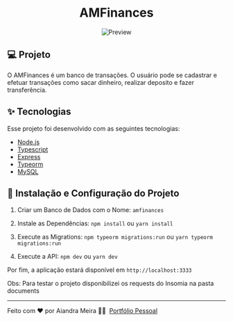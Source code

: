<h1 align="center">AMFinances</h1>

<p align="center">
    <img alt="Preview" src="">
</p>

## 💻 Projeto
O AMFinances é um banco de transações. O usuário pode se cadastrar e efetuar transações como sacar dinheiro, realizar deposito e fazer transferência.

## ✨ Tecnologias

Esse projeto foi desenvolvido com as seguintes tecnologias:

-   [Node.js](https://nodejs.org/en/)
-   [Typescript](https://www.typescriptlang.org/)
-   [Express](https://expressjs.com/pt-br/)
-   [Typeorm](https://typeorm.io/)
-   [MySQL](https://www.mysql.com/)


## 🚀 Instalação e Configuração do Projeto

1. Criar um Banco de Dados com o Nome: `amfinances`

2. Instale as Dependências: `npm install` ou `yarn install`

3. Execute as Migrations: `npm typeorm migrations:run` ou `yarn typeorm migrations:run`

4. Execute a API: `npm dev` ou `yarn dev`

Por fim, a aplicação estará disponível em `http://localhost:3333`

Obs: Para testar o projeto disponibilizei os requests do Insomia na pasta documents

---

Feito com ❤ por Aiandra Meira 👋🏻 &nbsp;[Portfólio Pessoal](http://www.aiandralves.com/)